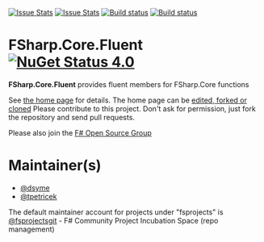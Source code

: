 [![Issue Stats](http://issuestats.com/github/fsprojects/FSharp.Core.Fluent/badge/issue)](http://issuestats.com/github/fsprojects/FSharp.Core.Fluent)
[![Issue Stats](http://issuestats.com/github/fsprojects/FSharp.Core.Fluent/badge/pr)](http://issuestats.com/github/fsprojects/FSharp.Core.Fluent)
[![Build status](https://ci.appveyor.com/api/projects/status/22wknie0x5c2jfuo/branch/master?svg=true)](https://ci.appveyor.com/project/SteffenForkmann/fsharp-control-Fluent/branch/master)
[![Build status](https://travis-ci.org/fsprojects/FSharp.Core.Fluent.svg?branch=master)](https://travis-ci.org/fsprojects/FSharp.Core.Fluent)

# FSharp.Core.Fluent [![NuGet Status 4.0](http://img.shields.io/nuget/v/FSharp.Core.Fluent.svg?style=flat)](https://www.nuget.org/packages/FSharp.Core.Fluent/)

**FSharp.Core.Fluent** provides fluent members for FSharp.Core functions

See [the home page](http://fsprojects.github.io/FSharp.Core.Fluent/) for details. The home page can be [edited, forked or cloned](https://github.com/fsprojects/FSharp.Core.Fluent/tree/master/docs/content)
Please contribute to this project. Don't ask for permission, just fork the repository and send pull requests.

Please also join the [F# Open Source Group](http://fsharp.github.io)

# Maintainer(s)

- [@dsyme](https://github.com/dsyme)
- [@tpetricek](https://github.com/tpetricek)

The default maintainer account for projects under "fsprojects" is [@fsprojectsgit](https://github.com/fsprojectsgit) - F# Community Project Incubation Space (repo management)
